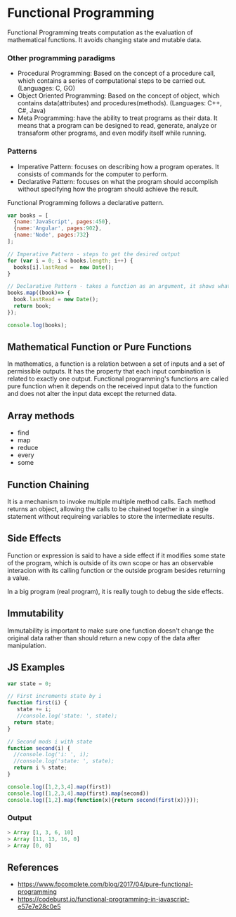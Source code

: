 # Functional Programming 
Functional Programming treats computation as the evaluation of mathematical functions. It avoids changing state and mutable data.

### Other programming paradigms
- Procedural Programming: Based on the concept of a procedure call, which contains a series of computational steps to be carried out. (Languages: C, GO)
- Object Oriented Programming: Based on the concept of object, which contains data(attributes) and procedures(methods). (Languages: C++, C#, Java)
- Meta Programming: have the ability to treat programs as their data. It means that a program can be designed to read, generate, analyze or transaform other programs, and even modify itself while running. 

### Patterns
- Imperative Pattern: focuses on describing how a program operates. It consists of commands for the computer to perform. 
- Declarative Pattern: focuses on what the program should accomplish without specifying how the program should achieve the result. 

Functional Programming follows a declarative pattern.

```javascript
var books = [
  {name:'JavaScript', pages:450}, 
  {name:'Angular', pages:902},
  {name:'Node', pages:732}
];

// Imperative Pattern - steps to get the desired output
for (var i = 0; i < books.length; i++) {
  books[i].lastRead =  new Date();
}

// Declarative Pattern - takes a function as an argument, it shows what to accomplish.
books.map((book)=> {
  book.lastRead = new Date();
  return book;
});

console.log(books);
```

## Mathematical Function or Pure Functions
In mathematics, a function is a relation between a set of inputs and a set of permissible outputs.  It has the property that each input combination is related to exactly one output.
Functional programming's functions are called pure function when it depends on the received input data to the function and does not alter the input data except the returned data. 

## Array methods 
- find
- map
- reduce
- every
- some

## Function Chaining 
It is a mechanism to invoke multiple multiple method calls. Each method returns an object, allowing the calls to be chained together in a single statement without requireing variables to store the intermediate results.

## Side Effects
Function or expression is said to have a side effect if it modifies some state of the program, which is outside of its own scope or has an observable interacion with its calling function or the outside program besides returning a value. 

In a big program (real program), it is really tough to debug the side effects.

## Immutability
Immutability is important to make sure one function doesn't change the original data rather than should return a new copy of the data after manipulation. 

## JS Examples
```javascript
var state = 0; 

// First increments state by i 
function first(i) {
   state += i;
   //console.log('state: ', state);
  return state; 
}

// Second mods i with state
function second(i) {
  //console.log('i: ', i);
  //console.log('state: ', state);
  return i % state;
}

console.log([1,2,3,4].map(first))
console.log([1,2,3,4].map(first).map(second))
console.log([1,2].map(function(x){return second(first(x))}));
```

### Output 

```javascript 
> Array [1, 3, 6, 10]
> Array [11, 13, 16, 0]
> Array [0, 0]
```

## References 
- https://www.fpcomplete.com/blog/2017/04/pure-functional-programming
- https://codeburst.io/functional-programming-in-javascript-e57e7e28c0e5

